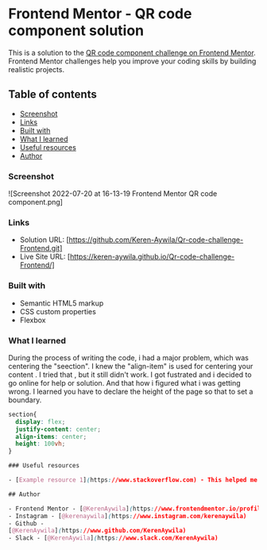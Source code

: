  # Frontend Mentor - QR code component solution

This is a solution to the [QR code component challenge on Frontend Mentor](https://www.frontendmentor.io/challenges/qr-code-component-iux_sIO_H). Frontend Mentor challenges help you improve your coding skills by building realistic projects. 

## Table of contents

  - [Screenshot](#screenshot)
  - [Links](#links)
  - [Built with](#built-with)
  - [What I learned](#what-i-learned)
  - [Useful resources](#useful-resources)
  - [Author](#author)


### Screenshot

![Screenshot 2022-07-20 at 16-13-19 Frontend Mentor QR code component.png]


### Links

- Solution URL: [https://github.com/Keren-Aywila/Qr-code-challenge-Frontend.git] 
- Live Site URL: [https://keren-aywila.github.io/Qr-code-challenge-Frontend/]

### Built with

- Semantic HTML5 markup
- CSS custom properties
- Flexbox


### What I learned

During the process of writing the code, i had a major problem, which was centering the "seection". I knew the "align-item" is used for centering your content . I tried that , but it still didn't work. I got fustrated and i decided to go online for help or solution.
And that how i figured what i was getting wrong. I learned you have to declare the height of the page so that to set a boundary.

```css
section{
  display: flex;
  justify-content: center;
  align-items: center;
  height: 100vh;
} 

### Useful resources

- [Example resource 1](https://www.stackoverflow.com) - This helped me to center the section container.

## Author

- Frontend Mentor - [@KerenAywila](https://www.frontendmentor.io/profile/evereverk)
- Instagram - [@kerenaywila](https://www.instagram.com/kerenaywila)
- Github -
[@KerenAywila](https://www.github.com/KerenAywila)
- Slack - [@KerenAywila](https://www.slack.com/KerenAywila)
